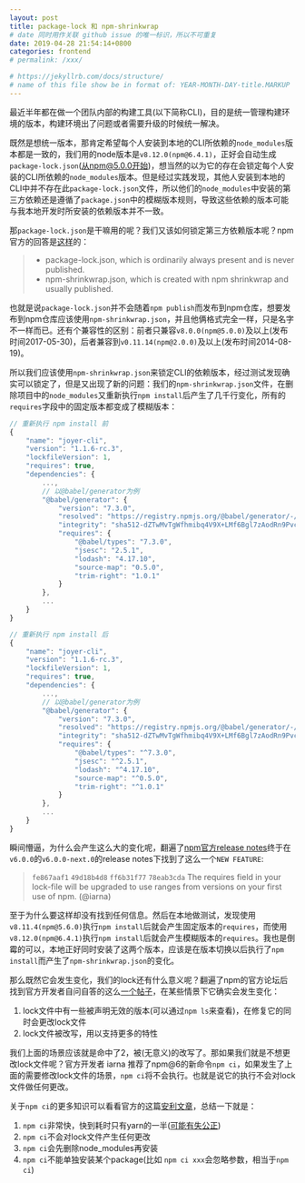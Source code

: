 ```yaml
---
layout: post
title: package-lock 和 npm-shrinkwrap
# date 同时用作关联 github issue 的唯一标识，所以不可重复
date: 2019-04-28 21:54:14+0800
categories: frontend
# permalink: /xxx/

# https://jekyllrb.com/docs/structure/
# name of this file show be in format of: YEAR-MONTH-DAY-title.MARKUP
---
```



最近半年都在做一个团队内部的构建工具(以下简称CLI)，目的是统一管理构建环境的版本，构建环境出了问题或者需要升级的时候统一解决。

既然是想统一版本，那肯定希望每个人安装到本地的CLI所依赖的`node_modules`版本都是一致的，我们用的node版本是`v8.12.0(npm@6.4.1)`，正好会自动生成`package-lock.json`(从npm@5.0.0开始)，想当然的以为它的存在会锁定每个人安装的CLI所依赖的`node_modules`版本。但是经过实践发现，其他人安装到本地的CLI中并不存在此`package-lock.json`文件，所以他们的`node_modules`中安装的第三方依赖还是遵循了`package.json`中的模糊版本规则，导致这些依赖的版本可能与我本地开发时所安装的依赖版本并不一致。

那`package-lock.json`是干嘛用的呢？我们又该如何锁定第三方依赖版本呢？npm官方的回答是[这样](https://github.com/npm/cli/blob/latest/doc/spec/package-lock.md)的：  
> - package-lock.json, which is ordinarily always present and is never published.  
> - npm-shrinkwrap.json, which is created with npm shrinkwrap and usually published.  

也就是说`package-lock.json`并不会随着`npm publish`而发布到npm仓库，想要发布到npm仓库应该使用`npm-shrinkwrap.json`，并且他俩格式完全一样，只是名字不一样而已。还有个兼容性的区别：前者只兼容`v8.0.0(npm@5.0.0)`及以上(发布时间2017-05-30)，后者兼容到`v0.11.14(npm@2.0.0)`及以上(发布时间2014-08-19)。

所以我们应该使用`npm-shrinkwrap.json`来锁定CLI的依赖版本，经过测试发现确实可以锁定了，但是又出现了新的问题：我们的`npm-shrinkwrap.json`文件，在删除项目中的`node_modules`又重新执行`npm install`后产生了几千行变化，所有的`requires`字段中的固定版本都变成了模糊版本：  
```javascript
// 重新执行 npm install 前
{
    "name": "joyer-cli",
    "version": "1.1.6-rc.3",
    "lockfileVersion": 1,
    "requires": true,
    "dependencies": {
        ...,
        // 以@babel/generator为例
        "@babel/generator": {
            "version": "7.3.0",
            "resolved": "https://registry.npmjs.org/@babel/generator/-/generator-7.3.0.tgz",
            "integrity": "sha512-dZTwMvTgWfhmibq4V9X+LMf6Bgl7zAodRn9PvcPdhlzFMbvUutx74dbEv7Atz3ToeEpevYEJtAwfxq/bDCzHWg==",
            "requires": {
                "@babel/types": "7.3.0",
                "jsesc": "2.5.1",
                "lodash": "4.17.10",
                "source-map": "0.5.0",
                "trim-right": "1.0.1"
            }
        },
        ...
    }
}
```
```javascript
// 重新执行 npm install 后
{
    "name": "joyer-cli",
    "version": "1.1.6-rc.3",
    "lockfileVersion": 1,
    "requires": true,
    "dependencies": {
        ...,
        // 以@babel/generator为例
        "@babel/generator": {
            "version": "7.3.0",
            "resolved": "https://registry.npmjs.org/@babel/generator/-/generator-7.3.0.tgz",
            "integrity": "sha512-dZTwMvTgWfhmibq4V9X+LMf6Bgl7zAodRn9PvcPdhlzFMbvUutx74dbEv7Atz3ToeEpevYEJtAwfxq/bDCzHWg==",
            "requires": {
                "@babel/types": "^7.3.0",
                "jsesc": "^2.5.1",
                "lodash": "^4.17.10",
                "source-map": "^0.5.0",
                "trim-right": "^1.0.1"
            }
        },
        ...
    }
}
```
瞬间懵逼，为什么会产生这么大的变化呢，翻遍了[npm官方release notes](https://github.com/npm/npm/releases)终于在`v6.0.0`的`v6.0.0-next.0`的release notes下找到了这么一个`NEW FEATURE`:  
> `fe867aaf1` `49d18b4d8` `ff6b31f77` `78eab3cda` The requires field in your lock-file will be upgraded to use ranges from versions on your first use of npm. (@iarna)  

至于为什么要这样却没有找到任何信息。然后在本地做测试，发现使用`v8.11.4(npm@5.6.0)`执行`npm install`后就会产生固定版本的`requires`，而使用`v8.12.0(npm@6.4.1)`执行`npm install`后就会产生模糊版本的`requires`。我也是倒霉的可以，本地正好同时安装了这两个版本，应该是在版本切换以后执行了`npm install`而产生了`npm-shrinkwrap.json`的变化。

那么既然它会发生变化，我们的lock还有什么意义呢？翻遍了npm的官方论坛后找到官方开发者自问自答的这么[一个帖子](https://npm.community/t/npm-i-changed-my-npm-shrinkwrap-package-lock-why/190)，在某些情景下它确实会发生变化：  
1. lock文件中有一些被声明无效的版本(可以通过`npm ls`来查看)，在修复它的同时会更改lock文件  
2. lock文件被改写，用以支持更多的特性  

我们上面的场景应该就是命中了2，被(无意义)的改写了。那如果我们就是不想更改lock文件呢？官方开发者 iarna 推荐了npm@6的新命令`npm ci`，如果发生了上面的需要修改lock文件的场景，`npm ci`将不会执行。也就是说它的执行不会对lock文件做任何更改。

关于`npm ci`的更多知识可以看看官方的这篇[安利文章](https://blog.npmjs.org/post/171556855892/introducing-npm-ci-for-faster-more-reliable)，总结一下就是：  
1. `npm ci`非常快，快到耗时只有yarn的一半([可能有失公正](https://github.com/appleboy/npm-vs-yarn))  
2. `npm ci`不会对lock文件产生任何更改  
3. `npm ci`会先删除node_modules再安装  
4. `npm ci`不能单独安装某个package(比如 `npm ci xxx`会忽略参数，相当于`npm ci`)  

